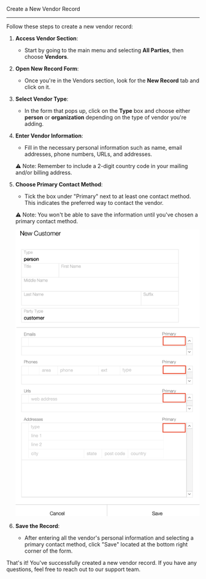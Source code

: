 
Create a New Vendor Record
________________________________
Follow these steps to create a new vendor record:

1. **Access Vendor Section**:
    
    - Start by going to the main menu and selecting **All Parties**, then choose **Vendors**.
2. **Open New Record Form**:
    
    - Once you're in the Vendors section, look for the **New Record** tab and click on it.
3. **Select Vendor Type**:
    
    - In the form that pops up, click on the **Type** box and choose either **person** or **organization** depending on the type of vendor you're adding.
4. **Enter Vendor Information**:
    
    - Fill in the necessary personal information such as name, email addresses, phone numbers, URLs, and addresses.
    
    ⚠️ Note: Remember to include a 2-digit country code in your mailing and/or billing address.
    
5. **Choose Primary Contact Method**:
    
    - Tick the box under "Primary" next to at least one contact method. This indicates the preferred way to contact the vendor.
    
    ⚠️ Note: You won't be able to save the information until you've chosen a primary contact method.

	![](https://github.com/Fx-Professional-Services/HorizonDocs/blob/main/assets/sales_order_primary_contact.png)

6. **Save the Record**:
    
    - After entering all the vendor's personal information and selecting a primary contact method, click "Save" located at the bottom right corner of the form.

That's it! You've successfully created a new vendor record. If you have any questions, feel free to reach out to our support team.
